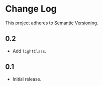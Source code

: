 # Change Log
This project adheres to [Semantic Versioning](http://semver.org/).

## 0.2
* Add `lightClass`.

## 0.1
* Initial release.
